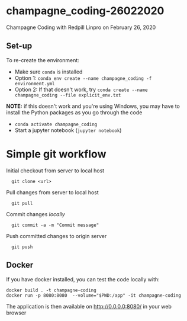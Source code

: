 # champagne_coding-26022020
Champagne Coding with Redpill Linpro on February 26, 2020

## Set-up

To re-create the environment:
- Make sure ```conda``` is installed
- Option 1: ```conda env create --name champagne_coding -f environment.yml``` 
- Option 2: If that doesn't work, try ```conda create --name champagne_coding --file explicit_env.txt```

__NOTE:__ if this doesn't work and you're using Windows, you may have to install the Python packages as you go through the code

- ```conda activate champagne_coding```
- Start a jupyter notebook (```jupyter notebook```) 


# Simple git workflow

Initial checkout from server to local host

```
  git clone <url>
```

Pull changes from server to local host
```
  git pull
```

Commit changes *locally*
```
  git commit -a -m "Commit message"
```

Push committed changes to origin server
```
  git push
```

## Docker

If you have docker installed, you can test the code locally with:
```
docker build . -t champagne-coding
docker run -p 8080:8080  --volume="$PWD:/app" -it champagne-coding
```

The application is then available on http://0.0.0.0:8080/ in your web browser

